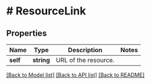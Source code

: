 # # ResourceLink

## Properties

Name | Type | Description | Notes
------------ | ------------- | ------------- | -------------
**self** | **string** | URL of the resource. |

[[Back to Model list]](../../README.md#models) [[Back to API list]](../../README.md#endpoints) [[Back to README]](../../README.md)
